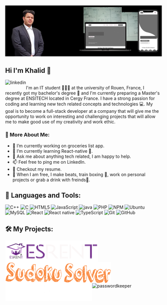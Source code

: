 ![Design and Development](https://github.com/KhalidBerhail/KhalidBerhail/blob/main/banner.png)

## Hi I'm Khalid 👋
<a href='https://www.linkedin.com/in/khalid-berhail-a4b895203/'><img align='left' alt="linkedin" src="https://raw.githubusercontent.com/rahul-jha98/rahul-jha98/561d474902b59c7429ec22bb73e225696c27b202/assets/linkedin.svg" height='18px'/></a>
<br/>
I'm an IT student 👨🏻‍💻 at the university of Rouen, France, I recently got my bachelor's degree 📃 and I'm currently preparing a Master's degree at ENSITECH located in Cergy France. I have a strong passion for coding and learning new tech related concepts and technologies 💻. My goal is to become a full-stack developer at a company that will give me the opportunity to work on interesting and challenging projects that will allow me to make good use of my creativity and work ethic.

### 🧐 More About Me:

   - 🔭   I’m currently working on groceries list app.
   - 🌱   I’m currently learning React-native 📱.
   - 💬   Ask me about anything tech related, I am happy to help.
   - 📫   Feel free to ping me on LinkedIn.
   - 📝   Checkout my resume.
   - 🎹   When I am free, I make beats, train boxing 🥊, work on personal projects or grab a drink with freinds🥤.


## 🔨 Languages and Tools:
![C++](https://img.shields.io/badge/-C++-000000?style=flat&logo=C%2B%2B&logoColor=00599C)
![C](https://img.shields.io/badge/-C%20language-000000?style=flat&logo=C&logoColor=FDFDFD)
![HTML5](https://img.shields.io/badge/-HTML5-000000?style=flat&logo=HTML5)
![JavaScript](https://img.shields.io/badge/-JavaScript-000000?style=flat&logo=javascript)
![java](https://img.shields.io/badge/-JAVA-000000?style=flat&logo=JAVA&logoColor=FDFDFD)
![PHP](https://img.shields.io/badge/-PHP-000000?style=flat&logo=PHP)
![NPM](https://img.shields.io/badge/-NPM-000?&logo=NPM)
![Ubuntu](https://img.shields.io/badge/-Ubuntu-000?&logo=Ubuntu)
![MySQL](https://img.shields.io/badge/-MySQL-000?&logo=mysql&logoColor=FFFFFF)
![React](https://img.shields.io/badge/-React-000?&logo=React)
![React native](https://img.shields.io/badge/-React%20native-000?&logo=React)
![TypeScript](https://img.shields.io/badge/-TypeScript-000000?style=flat&logo=typescript&logoColor=007ACC)
![Git](https://img.shields.io/badge/-Git-000000?style=flat&logo=git&logoColor=F05032)
![GitHub](https://img.shields.io/badge/-GitHub-000000?style=flat&logo=github&logoColor=FFFFFF)



## 🛠️ My Projects:

<a href="https://github.com/KhalidBerhail/ESRENT" target="_blank"> <img alt="ESRENT" src="https://github.com/aymankd/PFE/blob/master/Resourse/images/logoHome.png" height="68" align="left"> </a>
<a href="https://github.com/KhalidBerhail/SudokuSolver" target="_blank"> <img alt="readmeicons" src="https://github.com/KhalidBerhail/KhalidBerhail/blob/main/sudokusolver.png" height="68" width="340" align="left"></a> 
<a href="https://github.com/KhalidBerhail/HashiwokakeroSolver" target="_blank"> <img alt="Hashiwokakero" src="https://github.com/KhalidBerhail/KhalidBerhail/blob/main/hashi.png"  height="57" width="280" align="left"> </a>
<a href="https://github.com/rahul-jha98/PasswordKeeper" target="_blank"> <img alt="passwordkeeper" src="./projects/passwordkeeper.svg" height="68" align="left"> </a>


   
   

<!--
<a href="https://github.com/KhalidBerhail/ESRENT" target="_blank"> 
   <img alt="ESRENT" src="https://github.com/aymankd/PFE/blob/master/Resourse/images/logoHome.png" height="68" align="left">
</a>
<br>
<br>
<br>
<br>

![ESRENT](https://github.com/KhalidBerhail/KhalidBerhail/blob/main/ESRENT-showcase_50.png)

<a href="https://github.com/KhalidBerhail/SudokuSolver" target="_blank">
   <img alt="SudokuSolver" src="https://github.com/KhalidBerhail/KhalidBerhail/blob/main/sudokusolver.png" height="46" align="left">
</a>
<br>
<br><br>

![sudoku](https://github.com/KhalidBerhail/KhalidBerhail/blob/main/sdk_50.png)



--!>

<!--
<p width="400">
      <a href="https://github.com/KhalidBerhail/ESRENT" target="_blank"> 
         <img alt="ESRENT" src="https://github.com/aymankd/PFE/blob/master/Resourse/images/logoHome.png" height="68" align="left">
      </a>
      <br>
      <br>
      <br>
      <br>
      <img alt="ESRENT" src="https://github.com/KhalidBerhail/KhalidBerhail/blob/main/ESRENT-showcase_50.png" width="400">
      
      
   </p>
   
   <p width="400">
      <a href="https://github.com/KhalidBerhail/SudokuSolver" target="_blank">
         <img alt="SudokuSolver" src="https://github.com/KhalidBerhail/KhalidBerhail/blob/main/sudokusolver.png" height="46" align="left">
      </a>
      <br>
      <br><br>
       <img alt="SudokuSolver" src="https://github.com/KhalidBerhail/KhalidBerhail/blob/main/sdk_50.png" width="400">
      
   </p>
-->

